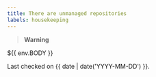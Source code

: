 ```yaml
---
title: There are unmanaged repositories
labels: housekeeping
---
```

> **Warning**

${{ env.BODY }}

Last checked on  {{ date | date('YYYY-MM-DD') }}.
